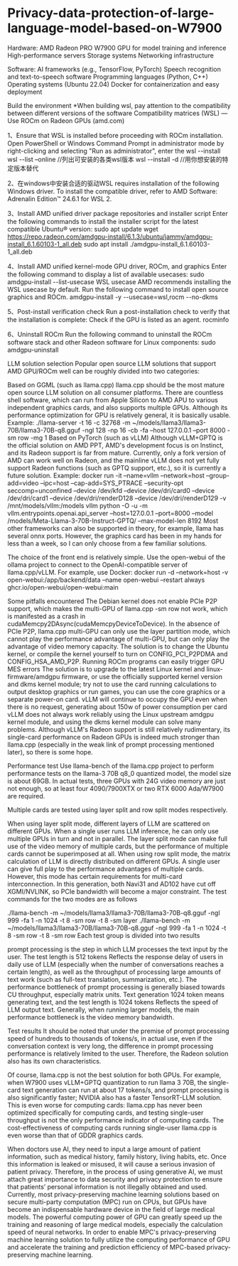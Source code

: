 # Privacy-data-protection-of-large-language-model-based-on-W7900
Hardware: AMD Radeon PRO W7900 GPU for model training and inference High-performance servers Storage systems Networking infrastructure 

Software: AI frameworks (e.g., TensorFlow, PyTorch) Speech recognition and text-to-speech software Programming languages (Python, C++) Operating systems (Ubuntu 22.04) Docker for containerization and easy deployment
    
Build the environment
*When building wsl, pay attention to the compatibility between different versions of the software
Compatibility matrices (WSL) — Use ROCm on Radeon GPUs (amd.com)

1、Ensure that WSL is installed before proceeding with ROCm installation.
Open PowerShell or Windows Command Prompt in administrator mode by right-clicking and selecting "Run as administrator", enter the 
wsl --install
wsl --list –online //列出可安装的各类wsl版本
wsl --install -d <Distribution Name>//用你想安装的特定版本替代<Distribution Name>

2、在windows中安装合适的驱动WSL requires installation of the following Windows driver.
To install the compatible driver, refer to AMD Software: Adrenalin Edition™ 24.6.1 for WSL 2.
 
3、Install AMD unified driver package repositories and installer script
Enter the following commands to install the installer script for the latest compatible Ubuntu® version:
sudo apt update
wget https://repo.radeon.com/amdgpu-install/6.1.3/ubuntu/jammy/amdgpu-install_6.1.60103-1_all.deb
sudo apt install ./amdgpu-install_6.1.60103-1_all.deb

4、Install AMD unified kernel-mode GPU driver, ROCm, and graphics
Enter the following command to display a list of available usecases:
sudo amdgpu-install --list-usecase
WSL usecase
AMD recommends installing the WSL usecase by default.
Run the following command to install open source graphics and ROCm.
amdgpu-install -y --usecase=wsl,rocm --no-dkms

5、Post-install verification check
Run a post-installation check to verify that the installation is complete:
Check if the GPU is listed as an agent.
rocminfo
  
6、Uninstall ROCm
Run the following command to uninstall the ROCm software stack and other Radeon software for Linux components:
sudo amdgpu-uninstall





LLM solution selection
Popular open source LLM solutions that support AMD GPU/ROCm well can be roughly divided into two categories:

Based on GGML (such as llama.cpp)
llama.cpp should be the most mature open source LLM solution on all consumer platforms. There are countless shell software, which can run from Apple Silicon to AMD APU to various independent graphics cards, and also supports multiple GPUs. Although its performance optimization for GPU is relatively general, it is basically usable.
Example: ./llama-server -t 16 -c 32768 -m ~/models/llama3/llama3-70B/llama3-70B-q8.gguf -ngl 128 -np 16 -cb -fa –host 127.0.0.1 –port 8000 -sm row -mg 1
Based on PyTorch (such as vLLM)
Although vLLM+GPTQ is the official solution on AMD PPT, AMD's development focus is on Instinct, and its Radeon support is far from mature. Currently, only a fork version of AMD can work well on Radeon, and the mainline vLLM does not yet fully support Radeon functions (such as GPTQ support, etc.), so it is currently a future solution.
Example: docker run -it –name=vllm –network=host –group-add=video –ipc=host –cap-add=SYS_PTRACE –security-opt seccomp=unconfined –device /dev/kfd –device /dev/dri/card0 –device /dev/dri/card1 –device /dev/dri/renderD128 –device /dev/dri/renderD129 -v /mnt/models/vllm:/models vllm python -O -u -m vllm.entrypoints.openai.api_server –host=127.0.0.1 –port=8000 –model /models/Meta-Llama-3-70B-Instruct-GPTQ/ –max-model-len 8192
Most other frameworks can also be supported in theory, for example, llama has several onnx ports. However, the graphics card has been in my hands for less than a week, so I can only choose from a few familiar solutions.

The choice of the front end is relatively simple. Use the open-webui of the ollama project to connect to the OpenAI-compatible server of llama.cpp/vLLM. For example, use Docker: docker run -d –network=host -v open-webui:/app/backend/data –name open-webui –restart always ghcr.io/open-webui/open-webui:main

Some pitfalls encountered
The Debian kernel does not enable PCIe P2P support, which makes the multi-GPU of llama.cpp -sm row not work, which is manifested as a crash in cudaMemcpy2DAsync(cudaMemcpyDeviceToDevice).
In the absence of PCIe P2P, llama.cpp multi-GPU can only use the layer partition mode, which cannot play the performance advantage of multi-GPU, but can only play the advantage of video memory capacity. The solution is to change the Ubuntu kernel, or compile the kernel yourself to turn on CONFIG_PCI_P2PDMA and CONFIG_HSA_AMD_P2P.
Running ROCm programs can easily trigger GPU MES errors
The solution is to upgrade to the latest Linux kernel and linux-firmware/amdgpu firmware, or use the officially supported kernel version and dkms kernel module; try not to use the card running calculations to output desktop graphics or run games, you can use the core graphics or a separate power-on card.
vLLM will continue to occupy the GPU even when there is no request, generating about 150w of power consumption per card
vLLM does not always work reliably using the Linux upstream amdgpu kernel module, and using the dkms kernel module can solve many problems.
Although vLLM's Radeon support is still relatively rudimentary, its single-card performance on Radeon GPUs is indeed much stronger than llama.cpp (especially in the weak link of prompt processing mentioned later), so there is some hope.

Performance test
Use llama-bench of the llama.cpp project to perform performance tests on the llama-3 70B q8_0 quantized model, the model size is about 69GB. In actual tests, three GPUs with 24G video memory are just not enough, so at least four 4090/7900XTX or two RTX 6000 Ada/W7900 are required.

Multiple cards are tested using layer split and row split modes respectively.

When using layer split mode, different layers of LLM are scattered on different GPUs. When a single user runs LLM inference, he can only use multiple GPUs in turn and not in parallel. The layer split mode can make full use of the video memory of multiple cards, but the performance of multiple cards cannot be superimposed at all.
When using row split mode, the matrix calculation of LLM is directly distributed on different GPUs. A single user can give full play to the performance advantages of multiple cards. However, this mode has certain requirements for multi-card interconnection. In this generation, both Navi31 and AD102 have cut off XGMI/NVLINK, so PCIe bandwidth will become a major constraint.
The test commands for the two modes are as follows

./llama-bench -m ~/models/llama3/llama3-70B/llama3-70B-q8.gguf -ngl 999 -fa 1 -n 1024 -t 8 -sm row -t 8 -sm layer
./llama-bench -m ~/models/llama3/llama3-70B/llama3-70B-q8.gguf -ngl 999 -fa 1 -n 1024 -t 8 -sm row -t 8 -sm row
Each test group is divided into two results

prompt processing is the step in which LLM processes the text input by the user. The test length is 512 tokens
Reflects the response delay of users in daily use of LLM (especially when the number of conversations reaches a certain length), as well as the throughput of processing large amounts of text work (such as full-text translation, summarization, etc.). The performance bottleneck of prompt processing is generally biased towards CU throughput, especially matrix units.
Text generation 1024 token means generating text, and the test length is 1024 tokens
Reflects the speed of LLM output text. Generally, when running larger models, the main performance bottleneck is the video memory bandwidth.

Test results
It should be noted that under the premise of prompt processing speed of hundreds to thousands of tokens/s, in actual use, even if the conversation context is very long, the difference in prompt processing performance is relatively limited to the user. Therefore, the Radeon solution also has its own characteristics.

Of course, llama.cpp is not the best solution for both GPUs. For example, when W7900 uses vLLM+GPTQ quantization to run llama 3 70B, the single-card text generation can run at about 17 tokens/s, and prompt processing is also significantly faster; NVIDIA also has a faster TensorRT-LLM solution. This is even worse for computing cards: llama.cpp has never been optimized specifically for computing cards, and testing single-user throughput is not the only performance indicator of computing cards. The cost-effectiveness of computing cards running single-user llama.cpp is even worse than that of GDDR graphics cards. 

When doctors use AI, they need to input a large amount of patient information, such as medical history, family history, living habits, etc. Once this information is leaked or misused, it will cause a serious invasion of patient privacy. Therefore, in the process of using generative AI, we must attach great importance to data security and privacy protection to ensure that patients’ personal information is not illegally obtained and used. Currently, most privacy-preserving machine learning solutions based on secure multi-party computation (MPC) run on CPUs, but GPUs have become an indispensable hardware device in the field of large medical models. The powerful computing power of GPU can greatly speed up the training and reasoning of large medical models, especially the calculation speed of neural networks. In order to enable MPC's privacy-preserving machine learning solution to fully utilize the computing performance of GPU and accelerate the training and prediction efficiency of MPC-based privacy-preserving machine learning.
